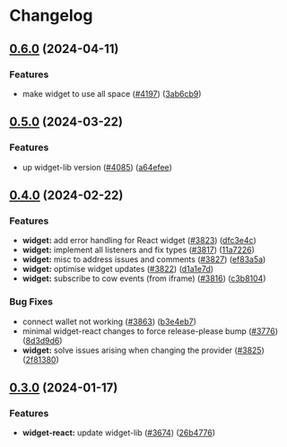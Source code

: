 # Changelog

## [0.6.0](https://github.com/cowprotocol/cowswap/compare/widget-react-v0.5.0...widget-react-v0.6.0) (2024-04-11)


### Features

* make widget to use all space ([#4197](https://github.com/cowprotocol/cowswap/issues/4197)) ([3ab6cb9](https://github.com/cowprotocol/cowswap/commit/3ab6cb98f03e571670031248af9419f301bbdaf8))

## [0.5.0](https://github.com/cowprotocol/cowswap/compare/widget-react-v0.4.0...widget-react-v0.5.0) (2024-03-22)


### Features

* up widget-lib version ([#4085](https://github.com/cowprotocol/cowswap/issues/4085)) ([a64efee](https://github.com/cowprotocol/cowswap/commit/a64efeec97ef3309431c19653c3e35d085bc27ff))

## [0.4.0](https://github.com/cowprotocol/cowswap/compare/widget-react-v0.3.0...widget-react-v0.4.0) (2024-02-22)


### Features

* **widget:** add error handling for React widget ([#3823](https://github.com/cowprotocol/cowswap/issues/3823)) ([dfc3e4c](https://github.com/cowprotocol/cowswap/commit/dfc3e4c8848b8d47a3858f3415959cc80972baed))
* **widget:** implement all listeners and fix types ([#3817](https://github.com/cowprotocol/cowswap/issues/3817)) ([11a7226](https://github.com/cowprotocol/cowswap/commit/11a7226a5d3811139e784fe668ee2eebf2167a38))
* **widget:** misc to address issues and comments ([#3827](https://github.com/cowprotocol/cowswap/issues/3827)) ([ef83a5a](https://github.com/cowprotocol/cowswap/commit/ef83a5ad520d072ebf4f2cccde5fcfd0c1d88cd2))
* **widget:** optimise widget updates ([#3822](https://github.com/cowprotocol/cowswap/issues/3822)) ([d1a1e7d](https://github.com/cowprotocol/cowswap/commit/d1a1e7d05a1fed94dece9afbbc65f43af1a4f748))
* **widget:** subscribe to cow events (from iframe) ([#3816](https://github.com/cowprotocol/cowswap/issues/3816)) ([c3b8104](https://github.com/cowprotocol/cowswap/commit/c3b810435a6e64b12d28aac12cf785eef52f6531))


### Bug Fixes

* connect wallet not working ([#3863](https://github.com/cowprotocol/cowswap/issues/3863)) ([b3e4eb7](https://github.com/cowprotocol/cowswap/commit/b3e4eb7b32ff946f529b08ac853da6ec094f6a19))
* minimal widget-react changes to force release-please bump ([#3776](https://github.com/cowprotocol/cowswap/issues/3776)) ([8d3d9d6](https://github.com/cowprotocol/cowswap/commit/8d3d9d691232c7cba67dbcb6f22f4581e73d012a))
* **widget:** solve issues arising when changing the provider ([#3825](https://github.com/cowprotocol/cowswap/issues/3825)) ([2f81380](https://github.com/cowprotocol/cowswap/commit/2f81380d3e2a49a63c9da4e5fedb11e378fb3c8c))

## [0.3.0](https://github.com/cowprotocol/cowswap/compare/widget-react-v0.2.3...widget-react-v0.3.0) (2024-01-17)


### Features

* **widget-react:** update widget-lib ([#3674](https://github.com/cowprotocol/cowswap/issues/3674)) ([26b4776](https://github.com/cowprotocol/cowswap/commit/26b477659a157e3c04ccac0e62907f95ad901559))
